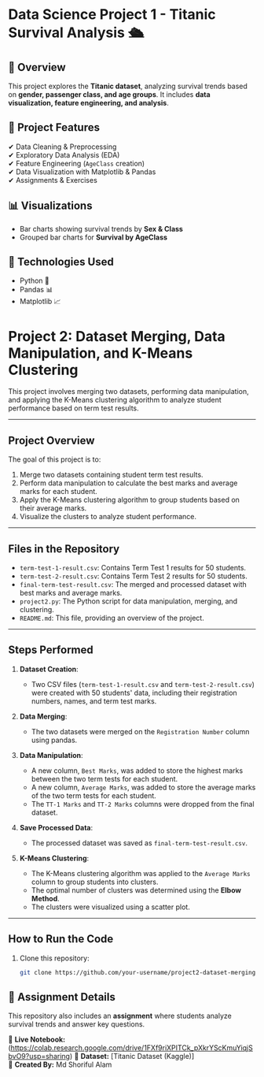 # Data Science Project 1 - Titanic Survival Analysis 🛳️

## 📌 Overview
This project explores the **Titanic dataset**, analyzing survival trends based on **gender, passenger class, and age groups**. It includes **data visualization, feature engineering, and analysis**.

## 📂 Project Features
✔ Data Cleaning & Preprocessing  
✔ Exploratory Data Analysis (EDA)  
✔ Feature Engineering (`AgeClass` creation)  
✔ Data Visualization with Matplotlib & Pandas  
✔ Assignments & Exercises  

## 📊 Visualizations
- Bar charts showing survival trends by **Sex & Class**
- Grouped bar charts for **Survival by AgeClass**
  
## 🚀 Technologies Used
- Python 🐍
- Pandas 📊
- Matplotlib 📈

# Project 2: Dataset Merging, Data Manipulation, and K-Means Clustering

This project involves merging two datasets, performing data manipulation, and applying the K-Means clustering algorithm to analyze student performance based on term test results.

---

## **Project Overview**
The goal of this project is to:
1. Merge two datasets containing student term test results.
2. Perform data manipulation to calculate the best marks and average marks for each student.
3. Apply the K-Means clustering algorithm to group students based on their average marks.
4. Visualize the clusters to analyze student performance.

---

## **Files in the Repository**
- `term-test-1-result.csv`: Contains Term Test 1 results for 50 students.
- `term-test-2-result.csv`: Contains Term Test 2 results for 50 students.
- `final-term-test-result.csv`: The merged and processed dataset with best marks and average marks.
- `project2.py`: The Python script for data manipulation, merging, and clustering.
- `README.md`: This file, providing an overview of the project.

---

## **Steps Performed**
1. **Dataset Creation**:
   - Two CSV files (`term-test-1-result.csv` and `term-test-2-result.csv`) were created with 50 students' data, including their registration numbers, names, and term test marks.

2. **Data Merging**:
   - The two datasets were merged on the `Registration Number` column using pandas.

3. **Data Manipulation**:
   - A new column, `Best Marks`, was added to store the highest marks between the two term tests for each student.
   - A new column, `Average Marks`, was added to store the average marks of the two term tests for each student.
   - The `TT-1 Marks` and `TT-2 Marks` columns were dropped from the final dataset.

4. **Save Processed Data**:
   - The processed dataset was saved as `final-term-test-result.csv`.

5. **K-Means Clustering**:
   - The K-Means clustering algorithm was applied to the `Average Marks` column to group students into clusters.
   - The optimal number of clusters was determined using the **Elbow Method**.
   - The clusters were visualized using a scatter plot.

---

## **How to Run the Code**
1. Clone this repository:
   ```bash
   git clone https://github.com/your-username/project2-dataset-merging-kmeans.git

## 📄 Assignment Details
This repository also includes an **assignment** where students analyze survival trends and answer key questions.

🔗 **Live Notebook:** (https://colab.research.google.com/drive/1FXf9riXPITCk_pXkrYScKmuYiqjSbvO9?usp=sharing)
📂 **Dataset:** [Titanic Dataset (Kaggle)]  
📌 **Created By:** Md Shoriful Alam
